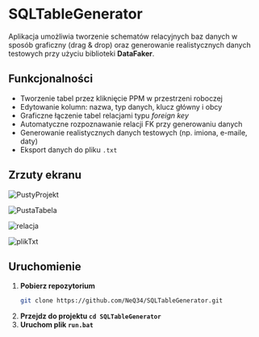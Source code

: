# SQLTableGenerator

Aplikacja umożliwia tworzenie schematów relacyjnych baz danych w sposób graficzny (drag & drop) oraz generowanie realistycznych danych testowych przy użyciu biblioteki **DataFaker**.

## Funkcjonalności

- Tworzenie tabel przez kliknięcie PPM w przestrzeni roboczej
- Edytowanie kolumn: nazwa, typ danych, klucz główny i obcy
- Graficzne łączenie tabel relacjami typu *foreign key*
- Automatyczne rozpoznawanie relacji FK przy generowaniu danych
- Generowanie realistycznych danych testowych (np. imiona, e-maile, daty)
- Eksport danych do pliku `.txt`

## Zrzuty ekranu

![PustyProjekt](https://github.com/user-attachments/assets/9042a58f-6136-4e39-a8ea-b54adb8ec666)

![PustaTabela](https://github.com/user-attachments/assets/a5692b42-e1bf-45d8-b46b-96eab6b06e34)

![relacja](https://github.com/user-attachments/assets/1b74b6b0-3d27-49dc-ad67-a8221b86df24)

![plikTxt](https://github.com/user-attachments/assets/c25cd07a-648b-4aef-bd6d-3745fb3e25d3)




## Uruchomienie

1. **Pobierz repozytorium**
      ```bash
      git clone https://github.com/NeQ34/SQLTableGenerator.git
      ```
2. **Przejdz do projektu `cd SQLTableGenerator`**
3. **Uruchom plik `run.bat`** 

